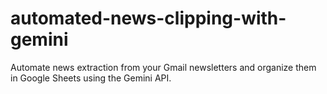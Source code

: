 # automated-news-clipping-with-gemini
Automate news extraction from your Gmail newsletters and organize them in Google Sheets using the Gemini API. 
